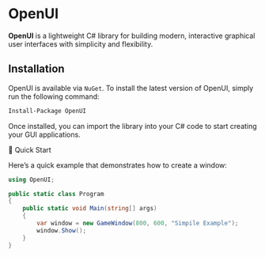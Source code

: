 # OpenUI

**OpenUI** is a lightweight C# library for building modern, interactive graphical user interfaces with simplicity and flexibility.

## Installation

OpenUI is available via `NuGet`. To install the latest version of OpenUI, simply run the following command:

```bat
Install-Package OpenUI
```

Once installed, you can import the library into your C# code to start creating your GUI applications.

📜 Quick Start

Here’s a quick example that demonstrates how to create a window:

```cs
using OpenUI;

public static class Program
{
    public static void Main(string[] args)
    {
        var window = new GameWindow(800, 600, "Simpile Example");
        window.Show();
    }
}
```
